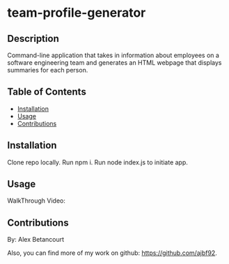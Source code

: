 # team-profile-generator

## Description 

Command-line application that takes in information about employees on a software engineering team and generates an HTML webpage that displays summaries for each person.

## Table of Contents

* [Installation](#installation)
* [Usage](#usage)
* [Contributions](#contributions)

## Installation

Clone repo locally. Run npm i. Run node index.js to initiate app.

## Usage 

WalkThrough Video:


## Contributions

By: Alex Betancourt 
 
Also, you can find more of my work on github: https://github.com/ajbf92.
